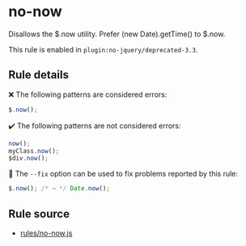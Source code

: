 # no-now

Disallows the $.now utility. Prefer (new Date).getTime() to $.now.

This rule is enabled in `plugin:no-jquery/deprecated-3.3`.

## Rule details

❌ The following patterns are considered errors:
```js
$.now();
```

✔️ The following patterns are not considered errors:
```js
now();
myClass.now();
$div.now();
```

🔧 The `--fix` option can be used to fix problems reported by this rule:
```js
$.now(); /* → */ Date.now();
```
## Rule source

* [rules/no-now.js](../rules/no-now.js)
